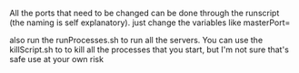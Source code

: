 
All the ports that need to be changed can be done through the 
runscript (the naming is self explanatory). just change the
variables like masterPort=<whatever port you want to use>

also run the runProcesses.sh to run all the servers. You can use the killScript.sh to to kill all the processes that you start, but I'm not
sure that's safe use at your own risk

